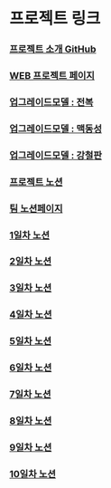 # 프로젝트 링크

### [프로젝트 소개 GitHub](https://github.com/GPTeachersDay)
### [WEB 프로젝트 페이지](http://leeyj85.shop/GPTeachersDay)
### [업그레이드모델 : 전복](http://leeyj85.shop/GPTeachersDay/model/use1/)
### [업그레이드모델 : 맥동성](http://leeyj85.shop/GPTeachersDay/model/use2/)
### [업그레이드모델 : 강철판](http://leeyj85.shop/GPTeachersDay/model/use3/)
### [프로젝트 노션](https://codestates.notion.site/AIB-17-Team-Project-1-2023-05-15-2023-05-25-9454e090dcdf4cf891c71c0b4bd2ba5e)
### [팀 노션페이지](https://www.notion.so/9891e517ff9a473491a1d4d2f3a87221?v=d776e70e97454284b0cc4c6988a77a51)
### [1일차 노션](https://www.notion.so/1-1-23de33f86c034ca4836fb0d45bbad632)
### [2일차 노션](https://www.notion.so/1-2-20fbb27c574f409a838f22aeeab6636d)
### [3일차 노션](https://www.notion.so/1-3-8df24c40ff3146aaa7f1adf8fc1a1f3a)
### [4일차 노션](https://www.notion.so/1-4-f0011339e35143f7a98daff17746856e)
### [5일차 노션](https://www.notion.so/1-5-74bbb5f192324074ab4042312ba97c5c)
### [6일차 노션](https://www.notion.so/1-6-d71da6cae65446a8805f29ce147c5c37)
### [7일차 노션](https://www.notion.so/1-7-70feca0a849544c09cf007c061084982)
### [8일차 노션](https://www.notion.so/1-8-c0f4d48ebc0245c3b767df3d687acd08)
### [9일차 노션](https://www.notion.so/1-9-09ea6055070d4ea59b0fd6369f5bae7b)
### [10일차 노션](https://www.notion.so/1-10-1272b6eaf94d4bdf8eabf293bb1901ce)



<!-- 새창열기가 안되서 패스
- <a href="https://github.com/GPTeachersDay" target="_blank">프로젝트 소개 GitHub</a>
- <a href="http://leeyj85.shop/GPTeachersDay" target="_blank">WEB 프로젝트 페이지</a>
- <a href="http://leeyj85.shop/GPTeachersDay/model/use1/" target="_blank">업그레이드모델 : 전복</a>
- <a href="http://leeyj85.shop/GPTeachersDay/model/use2/" target="_blank">업그레이드모델 : 맥동성</a>
- <a href="http://leeyj85.shop/GPTeachersDay/model/use3/" target="_blank">업그레이드모델 : 강철판</a>
- <a href="https://codestates.notion.site/AIB-17-Team-Project-1-2023-05-15-2023-05-25-9454e090dcdf4cf891c71c0b4bd2ba5e" target="_blank">프로젝트 노션</a>
- <a href="https://www.notion.so/9891e517ff9a473491a1d4d2f3a87221?v=d776e70e97454284b0cc4c6988a77a51" target="_blank">팀 노션페이지</a>
- <a href="https://www.notion.so/1-1-23de33f86c034ca4836fb0d45bbad632" target="_blank">1일차 노션</a>
- <a href="https://www.notion.so/1-2-20fbb27c574f409a838f22aeeab6636d" target="_blank">2일차 노션</a>
- <a href="https://www.notion.so/1-3-8df24c40ff3146aaa7f1adf8fc1a1f3a" target="_blank">3일차 노션</a>
- <a href="https://www.notion.so/1-4-f0011339e35143f7a98daff17746856e" target="_blank">4일차 노션</a>
- <a href="https://www.notion.so/1-5-74bbb5f192324074ab4042312ba97c5c" target="_blank">5일차 노션</a>
- <a href="https://www.notion.so/1-6-d71da6cae65446a8805f29ce147c5c37" target="_blank">6일차 노션</a>
- <a href="https://www.notion.so/1-7-70feca0a849544c09cf007c061084982" target="_blank">7일차 노션</a>
- <a href="https://www.notion.so/1-8-c0f4d48ebc0245c3b767df3d687acd08" target="_blank">8일차 노션</a>
- <a href="https://www.notion.so/1-9-09ea6055070d4ea59b0fd6369f5bae7b" target="_blank">9일차 노션</a>
- <a href="https://www.notion.so/1-10-1272b6eaf94d4bdf8eabf293bb1901ce" target="_blank">10일차 노션</a> -->




















